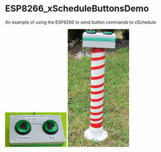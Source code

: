 # ESP8266_xScheduleButtonsDemo
An example of using the ESP8266 to send button commands to xSchedule

<img src="Images/xScheduleButtonView.png" width="200">


<img src="Images/xScheduleBtnSystem.png" width="200">

